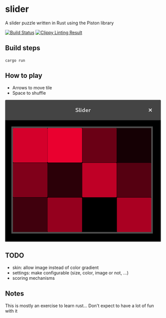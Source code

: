 # slider
A slider puzzle written in Rust using the Piston library

[![Build Status](https://travis-ci.org/pierrechevalier83/slider.svg?branch=master)](https://travis-ci.org/pierrechevalier83/slider) [![Clippy Linting Result](https://clippy.bashy.io/github/pierrechevalier83/slider/master/badge.svg)](https://clippy.bashy.io/github/pierrechevalier83/slider/master/log)

## Build steps
`cargo run`

## How to play
- Arrows to move tile
- Space to shuffle

![alt tag](https://raw.githubusercontent.com/pierrechevalier83/slider/master/slider.png)

## TODO
- skin: allow image instead of color gradient
- settings: make configurable (size, color, image or not, ...)
- scoring mechanisms

## Notes
This is mostly an exercise to learn rust... Don't expect to have a lot of fun with it
